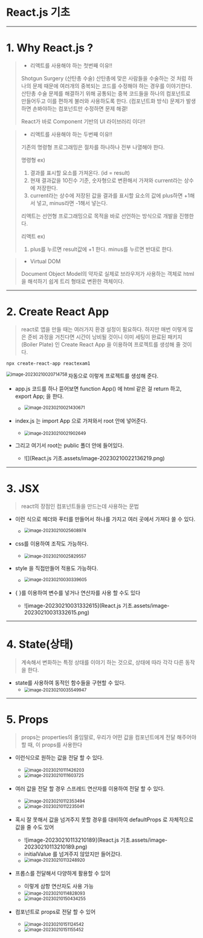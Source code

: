# React.js 기초

---

# 1. Why React.js ?

> - 리액트를 사용해야 하는 첫번째 이유!!
>
> Shotgun Surgery (산탄총 수술) 산탄총에 맞은 사람들을 수술하는 것 처럼 하나의 문제 때문에 여러개의 중복되는 코드를 수정해야 하는 경우를 이야기한다. 산탄총 수술 문제를 해결하기 위해 공통되는 중복 코드들을 하나의 컴포넌트로 만들어두고 이를 편하게 불러와 사용하도록 한다. (컴포넌트화 방식) 문제가 발생하면 손봐야하는 컴포넌트만 수정하면 문제 해결!
>
> React가 바로 Component 기반의 UI 라이브러리 이다!!



> - 리액트를 사용해야 하는 두번째 이유!!
>
> 기존의 명령형 프로그래밍은 절차를 하나하나 전부 나열해야 한다.
>
> 명령형 ex)
>
> 1. 결과를 표시할 요소를 가져온다. (id = result)
> 2. 현재 결과값을 10진수 기준, 숫자형으로 변환해서 가져와 current라는 상수에 저장한다.
> 3. current라는 상수에 저장된 값을 결과를 표시할 요소의 값에 plus하면 +1해서 넣고, minus라면 -1해서 넣는다.
>
> 리액트는 선언형 프로그래밍으로 목적을 바로 선언하는 방식으로 개발을 진행한다. 
>
> 리액트 ex)
>
> 1. plus를 누르면 result값에 +1 한다. minus를 누르면 반대로 한다.
>



> - Virtual DOM
>
> Document Object Model의 약자로 실제로 브라우저가 사용하는 객체로 html을 해석하기 쉽게 트리 형태로 변환한 객체이다.





---

# 2. Create React App

> react로 앱을 만들 때는 여러가지 환경 설정이 필요하다. 하지만 매번 이렇게 많은 준비 과정을 거친다면 시간이 낭비될 것이니 이미 세팅이 완료된 패키지 (Boiler Plate) 인 Create React App 을 이용하여 프로젝트를 생성해 줄 것이다.
>
```bash
npx create-react-app reactexam1
```

<img src="React.js 기초.assets/image-20230210020714758.png" alt="image-20230210020714758" style="zoom:80%;" align='left' />

자동으로 이렇게 프로젝트를 생성해 준다.



- app.js 코드를 하나 뜯어보면 function App() 에 html 같은 걸 return 하고, export App; 을 한다.
  - <img src="React.js 기초.assets/image-20230210021430671.png" alt="image-20230210021430671" style="zoom:80%;" align='left' />

- index.js 는 import App 으로 가져와서 root 안에 넣어준다.
  - <img src="React.js 기초.assets/image-20230210021902649.png" alt="image-20230210021902649" style="zoom: 80%;" />

- 그리고 여기서 root는 public 폴더 안에 들어있다.
  - ![](React.js 기초.assets/image-20230210022136219.png)





---

# 3. JSX

> react의 장점인 컴포넌트들을 만드는데 사용하는 문법

- 이런 식으로 헤더와 푸터를 만들어서 하나를 가지고 여러 곳에서 가져다 쓸 수 있다.
  - <img src="React.js 기초.assets/image-20230210025608974.png" alt="image-20230210025608974" style="zoom:80%;" align='left' />



- css를 이용하여 조작도 가능하다.
  - <img src="React.js 기초.assets/image-20230210025829557.png" alt="image-20230210025829557" style="zoom:80%;" />



- style 을 직접만들어 적용도 가능하다.
  - <img src="React.js 기초.assets/image-20230210030339605.png" alt="image-20230210030339605" style="zoom:80%;" align='left' />



- { }를 이용하여 변수를 넣거나 연산자를 사용 할 수도 있다
  - ![image-20230210031332615](React.js 기초.assets/image-20230210031332615.png)





---

# 4. State(상태)

> 계속해서 변화하는 특정 상태를 이야기 하는 것으로, 상태에 따라 각각 다른 동작을 한다.



- state를 사용하여 동적인 함수들을 구현할 수 있다.
  - <img src="React.js 기초.assets/image-20230210035549947.png" alt="image-20230210035549947" style="zoom:80%;" />





---

# 5. Props

> props는 properties의 줄임말로, 우리가 어떤 값을 컴포넌트에게 전달 해주어야 할 때, 이 props를 사용한다

- 이런식으로 원하는 값을 전달 할 수 있다.
  - <img src="React.js 기초.assets/image-20230210111426203.png" alt="image-20230210111426203" style="zoom:80%;" />
  - <img src="React.js 기초.assets/image-20230210111603725.png" alt="image-20230210111603725" style="zoom:80%;" align='left' />



- 여러 값을 전달 할 경우 스프레드 연산자를 이용하여 전달 할 수 있다.
  - <img src="React.js 기초.assets/image-20230210112353494.png" alt="image-20230210112353494" style="zoom:80%;" />
  - <img src="React.js 기초.assets/image-20230210112235041.png" alt="image-20230210112235041" style="zoom:80%;" align='left' />



- 혹시 잘 못해서 값을 넘겨주지 못할 경우를 대비하여 defaultProps 로 자체적으로 값을 줄 수도 있어
  - ![image-20230210113210189](React.js 기초.assets/image-20230210113210189.png)
  - initialValue 를 넘겨주지 않았지만 들어갔다.
  - <img src="React.js 기초.assets/image-20230210113248920.png" alt="image-20230210113248920" style="zoom:80%;" align='left' />



- 프롭스를 전달해서 다양하게 활용할 수 있어
  - 이렇게 삼항 연산자도 사용 가능
  - <img src="React.js 기초.assets/image-20230210114828093.png" alt="image-20230210114828093" style="zoom:80%;" />
  - <img src="React.js 기초.assets/image-20230210150434255.png" alt="image-20230210150434255" style="zoom:80%;" align='left' />



- 컴포넌트로 props로 전달 할 수 있어

  - <img src="React.js 기초.assets/image-20230210151124542.png" alt="image-20230210151124542" style="zoom:80%;" />

  - <img src="React.js 기초.assets/image-20230210151155452.png" alt="image-20230210151155452" style="zoom:80%;" align='left' />
